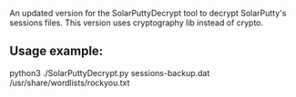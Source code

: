 An updated version for the SolarPuttyDecrypt tool to decrypt SolarPutty's sessions files.
This version uses cryptography lib instead of crypto.

## Usage example:
python3 ./SolarPuttyDecrypt.py sessions-backup.dat /usr/share/wordlists/rockyou.txt
